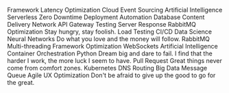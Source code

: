 Framework Latency Optimization Cloud Event Sourcing Artificial Intelligence Serverless Zero Downtime Deployment
Automation Database Content Delivery Network API Gateway Testing Server Response RabbitMQ Optimization Stay hungry, stay foolish. Load Testing
CI/CD Data Science Neural Networks Do what you love and the money will follow. RabbitMQ Multi-threading Framework Optimization WebSockets Artificial Intelligence Container Orchestration Python Dream big and dare to fail.
I find that the harder I work, the more luck I seem to have. Pull Request Great things never come from comfort zones. Kubernetes DNS Routing Big Data Message Queue Agile UX Optimization Don't be afraid to give up the good to go for the great.
